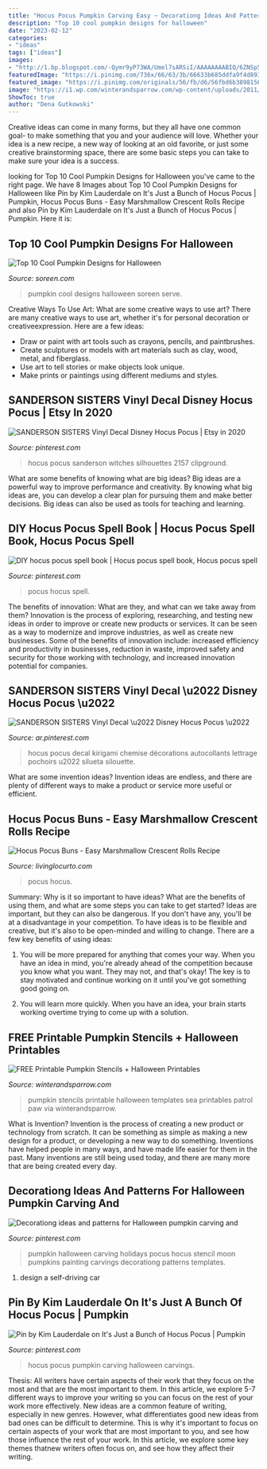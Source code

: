 ```yaml
---
title: "Hocus Pocus Pumpkin Carving Easy ~ Decorationg Ideas And Patterns For Halloween Pumpkin Carving And"
description: "Top 10 cool pumpkin designs for halloween"
date: "2023-02-12"
categories:
- "ideas"
tags: ["ideas"]
images:
- "http://1.bp.blogspot.com/-Qymr9yP73WA/Umel7sARSiI/AAAAAAAABIQ/6ZNSp5PA2qg/s1600/9.jpg"
featuredImage: "https://i.pinimg.com/736x/66/63/3b/66633b685ddfa9f4d8935a694faac579--halloween-pumpkin-carvings-halloween-pumpkins.jpg"
featured_image: "https://i.pinimg.com/originals/56/fb/d6/56fbd6b389815641090979518c28cc25.jpg"
image: "https://i1.wp.com/winterandsparrow.com/wp-content/uploads/2011/10/Mako-Pumpkin.gif?resize=570%2C539&amp;ssl=1"
ShowToc: true
author: "Dena Gutkowski"
---
```



Creative ideas can come in many forms, but they all have one common goal- to make something that you and your audience will love. Whether your idea is a new recipe, a new way of looking at an old favorite, or just some creative brainstorming space, there are some basic steps you can take to make sure your idea is a success.

	

		
looking for Top 10 Cool Pumpkin Designs for Halloween you've came to the right page. We have 8 Images about Top 10 Cool Pumpkin Designs for Halloween like Pin by Kim Lauderdale on It&#039;s Just a Bunch of Hocus Pocus | Pumpkin, Hocus Pocus Buns - Easy Marshmallow Crescent Rolls Recipe and also Pin by Kim Lauderdale on It&#039;s Just a Bunch of Hocus Pocus | Pumpkin. Here it is:
		
    
## Top 10 Cool Pumpkin Designs For Halloween

<img loading=lazy src="http://1.bp.blogspot.com/-Qymr9yP73WA/Umel7sARSiI/AAAAAAAABIQ/6ZNSp5PA2qg/s1600/9.jpg" onerror="this.onerror=null;this.src='https://tse1.mm.bing.net/th?id=OIP.wdLHme8jflg1rAzYSoLkpgAAAA&amp;pid=15.1';" alt="Top 10 Cool Pumpkin Designs for Halloween">

_Source: soreen.com_

>pumpkin cool designs halloween soreen serve. 

	

Creative Ways To Use Art: What are some creative ways to use art?
There are many creative ways to use art, whether it's for personal decoration or creativeexpression. Here are a few ideas: 
- Draw or paint with art tools such as crayons, pencils, and paintbrushes.
- Create sculptures or models with art materials such as clay, wood, metal, and fiberglass.
- Use art to tell stories or make objects look unique.
- Make prints or paintings using different mediums and styles.

    
## SANDERSON SISTERS Vinyl Decal Disney Hocus Pocus | Etsy In 2020

<img loading=lazy src="https://i.pinimg.com/736x/48/6b/5b/486b5b6eeaee5bd4c089a3060faf22b5.jpg" onerror="this.onerror=null;this.src='https://tse3.mm.bing.net/th?id=OIP.9ynCMjN6-MkEdcxZroU77gHaF3&amp;pid=15.1';" alt="SANDERSON SISTERS Vinyl Decal Disney Hocus Pocus | Etsy in 2020">

_Source: pinterest.com_

>hocus pocus sanderson witches silhouettes 2157 clipground. 

	

What are some benefits of knowing what are big ideas?
Big ideas are a powerful way to improve performance and creativity. By knowing what big ideas are, you can develop a clear plan for pursuing them and make better decisions. Big ideas can also be used as tools for teaching and learning.

    
## DIY Hocus Pocus Spell Book | Hocus Pocus Spell Book, Hocus Pocus Spell

<img loading=lazy src="https://i.pinimg.com/originals/8d/47/96/8d479681d9673f9dac461485521c61e6.jpg" onerror="this.onerror=null;this.src='https://tse3.mm.bing.net/th?id=OIP.c_xfMdgvWMz1h-iby44ZmAHaJ4&amp;pid=15.1';" alt="DIY hocus pocus spell book | Hocus pocus spell book, Hocus pocus spell">

_Source: pinterest.com_

>pocus hocus spell. 

	

The benefits of innovation: What are they, and what can we take away from them?
Innovation is the process of exploring, researching, and testing new ideas in order to improve or create new products or services. It can be seen as a way to modernize and improve industries, as well as create new businesses. Some of the benefits of innovation include: increased efficiency and productivity in businesses, reduction in waste, improved safety and security for those working with technology, and increased innovation potential for companies.

    
## SANDERSON SISTERS Vinyl Decal \u2022 Disney Hocus Pocus \u2022

<img loading=lazy src="https://i.pinimg.com/originals/56/fb/d6/56fbd6b389815641090979518c28cc25.jpg" onerror="this.onerror=null;this.src='https://tse1.mm.bing.net/th?id=OIP.2vrD2CrJX-tWszNC0IdA9gHaF4&amp;pid=15.1';" alt="SANDERSON SISTERS Vinyl Decal \u2022 Disney Hocus Pocus \u2022">

_Source: ar.pinterest.com_

>hocus pocus decal kirigami chemise décorations autocollants lettrage pochoirs u2022 silueta silouette. 

	

What are some invention ideas?
Invention ideas are endless, and there are plenty of different ways to make a product or service more useful or efficient.

    
## Hocus Pocus Buns - Easy Marshmallow Crescent Rolls Recipe

<img loading=lazy src="https://www.livinglocurto.com/wp-content/uploads/2020/09/Hocus-Pocus-Buns-Recipe-Living-Locurto.jpg" onerror="this.onerror=null;this.src='https://tse1.mm.bing.net/th?id=OIP.eymY9zlnqwVg2gXtKwqXDAHaLH&amp;pid=15.1';" alt="Hocus Pocus Buns - Easy Marshmallow Crescent Rolls Recipe">

_Source: livinglocurto.com_

>pocus hocus. 

	

Summary: Why is it so important to have ideas? What are the benefits of using them, and what are some steps you can take to get started?
Ideas are important, but they can also be dangerous. If you don't have any, you'll be at a disadvantage in your competition. To have ideas is to be flexible and creative, but it's also to be open-minded and willing to change. There are a few key benefits of using ideas: 
1) You will be more prepared for anything that comes your way. When you have an idea in mind, you're already ahead of the competition because you know what you want. They may not, and that's okay! The key is to stay motivated and continue working on it until you've got something good going on. 

2) You will learn more quickly. When you have an idea, your brain starts working overtime trying to come up with a solution.

    
## FREE Printable Pumpkin Stencils + Halloween Printables

<img loading=lazy src="https://i1.wp.com/winterandsparrow.com/wp-content/uploads/2011/10/Mako-Pumpkin.gif?resize=570%2C539&amp;ssl=1" onerror="this.onerror=null;this.src='https://tse1.mm.bing.net/th?id=OIP.L9aATQsBqyfe-tYFM8e5iQHaHA&amp;pid=15.1';" alt="FREE Printable Pumpkin Stencils + Halloween Printables">

_Source: winterandsparrow.com_

>pumpkin stencils printable halloween templates sea printables patrol paw via winterandsparrow. 

	

What is Invention?
Invention is the process of creating a new product or technology from scratch. It can be something as simple as making a new design for a product, or developing a new way to do something. Inventions have helped people in many ways, and have made life easier for them in the past. Many inventions are still being used today, and there are many more that are being created every day.

    
## Decorationg Ideas And Patterns For Halloween Pumpkin Carving And

<img loading=lazy src="https://i.pinimg.com/736x/66/63/3b/66633b685ddfa9f4d8935a694faac579--halloween-pumpkin-carvings-halloween-pumpkins.jpg" onerror="this.onerror=null;this.src='https://tse2.mm.bing.net/th?id=OIP.wlwlNterADksFHTQ74PZjQHaHa&amp;pid=15.1';" alt="Decorationg ideas and patterns for Halloween pumpkin carving and">

_Source: pinterest.com_

>pumpkin halloween carving holidays pocus hocus stencil moon pumpkins painting carvings decorationg patterns templates. 

	

1. design a self-driving car 

    
## Pin By Kim Lauderdale On It&#039;s Just A Bunch Of Hocus Pocus | Pumpkin

<img loading=lazy src="https://i.pinimg.com/736x/9b/6a/da/9b6ada92f16ea7d0659f179edea4ccd6.jpg" onerror="this.onerror=null;this.src='https://tse1.mm.bing.net/th?id=OIP.Bze2qJ8deO5FWukxSrPLAAHaEG&amp;pid=15.1';" alt="Pin by Kim Lauderdale on It&#039;s Just a Bunch of Hocus Pocus | Pumpkin">

_Source: pinterest.com_

>hocus pocus pumpkin carving halloween carvings. 

	

Thesis: All writers have certain aspects of their work that they focus on the most and that are the most important to them. In this article, we explore 5-7 different ways to improve your writing so you can focus on the rest of your work more effectively.
New ideas are a common feature of writing, especially in new genres. However, what differentiates good new ideas from bad ones can be difficult to determine. This is why it's important to focus on certain aspects of your work that are most important to you, and see how those influence the rest of your work. In this article, we explore some key themes thatnew writers often focus on, and see how they affect their writing.

